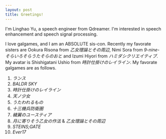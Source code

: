 ```yaml
---
layout: post
title: Greetings!
---
```


I'm Linghao Yu, a speech engineer from Qdreamer. I'm interested in speech enhancement and speech signal processing.


I love galgames, and I am an ABSOLUTE sis-con. Recently my favorate sisters are Ookura Risona from *乙女理論とその周辺*, Nimi Sora from *9-nine-そらいろそらうたそらのおと* and Izumi Hiyori from *ハミダシクリエイティブ*. My avatar is Shishigatani Ushio from *時計仕掛けのレイライン*. My favorate galgames are as follows. 

1. *ランス*
2. *BALDR SKY*
3. *時計仕掛けのレイライン*
4. *天ノ少女*
5. *うたわれるもの*
6. *十三機兵防衛圏*
7. *穢翼のユースティア*
8. *月に寄りそう乙女の作法* & *乙女理論とその周辺*
9. *STEINS;GATE*
10. *Ever17*
